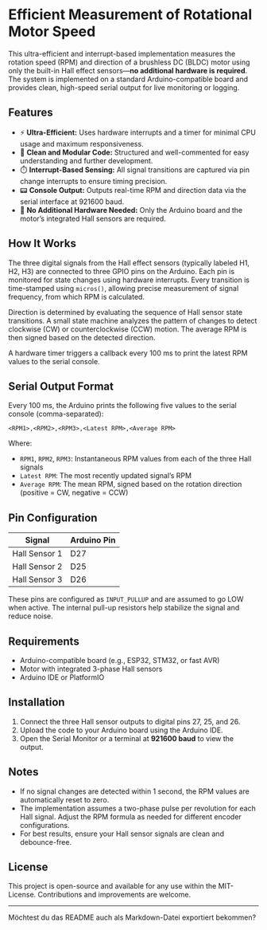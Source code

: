 # Efficient Measurement of Rotational Motor Speed

This ultra-efficient and interrupt-based implementation measures the rotation speed (RPM) and direction of a brushless DC (BLDC) motor using only the built-in Hall effect sensors—**no additional hardware is required**. The system is implemented on a standard Arduino-compatible board and provides clean, high-speed serial output for live monitoring or logging.

## Features

* ⚡ **Ultra-Efficient:** Uses hardware interrupts and a timer for minimal CPU usage and maximum responsiveness.
* 🧠 **Clean and Modular Code:** Structured and well-commented for easy understanding and further development.
* ⏱️ **Interrupt-Based Sensing:** All signal transitions are captured via pin change interrupts to ensure timing precision.
* 📟 **Console Output:** Outputs real-time RPM and direction data via the serial interface at 921600 baud.
* 🧰 **No Additional Hardware Needed:** Only the Arduino board and the motor’s integrated Hall sensors are required.

## How It Works

The three digital signals from the Hall effect sensors (typically labeled H1, H2, H3) are connected to three GPIO pins on the Arduino. Each pin is monitored for state changes using hardware interrupts. Every transition is time-stamped using `micros()`, allowing precise measurement of signal frequency, from which RPM is calculated.

Direction is determined by evaluating the sequence of Hall sensor state transitions. A small state machine analyzes the pattern of changes to detect clockwise (CW) or counterclockwise (CCW) motion. The average RPM is then signed based on the detected direction.

A hardware timer triggers a callback every 100 ms to print the latest RPM values to the serial console.

## Serial Output Format

Every 100 ms, the Arduino prints the following five values to the serial console (comma-separated):

```
<RPM1>,<RPM2>,<RPM3>,<Latest RPM>,<Average RPM>
```

Where:

* `RPM1`, `RPM2`, `RPM3`: Instantaneous RPM values from each of the three Hall signals
* `Latest RPM`: The most recently updated signal’s RPM
* `Average RPM`: The mean RPM, signed based on the rotation direction (positive = CW, negative = CCW)

## Pin Configuration

| Signal        | Arduino Pin |
| ------------- | ----------- |
| Hall Sensor 1 | D27         |
| Hall Sensor 2 | D25         |
| Hall Sensor 3 | D26         |

These pins are configured as `INPUT_PULLUP` and are assumed to go LOW when active. The internal pull-up resistors help stabilize the signal and reduce noise.

## Requirements

* Arduino-compatible board (e.g., ESP32, STM32, or fast AVR)
* Motor with integrated 3-phase Hall sensors
* Arduino IDE or PlatformIO

## Installation

1. Connect the three Hall sensor outputs to digital pins 27, 25, and 26.
2. Upload the code to your Arduino board using the Arduino IDE.
3. Open the Serial Monitor or a terminal at **921600 baud** to view the output.

## Notes

* If no signal changes are detected within 1 second, the RPM values are automatically reset to zero.
* The implementation assumes a two-phase pulse per revolution for each Hall signal. Adjust the RPM formula as needed for different encoder configurations.
* For best results, ensure your Hall sensor signals are clean and debounce-free.

## License

This project is open-source and available for any use within the MIT-License. Contributions and improvements are welcome.

---

Möchtest du das README auch als Markdown-Datei exportiert bekommen?
